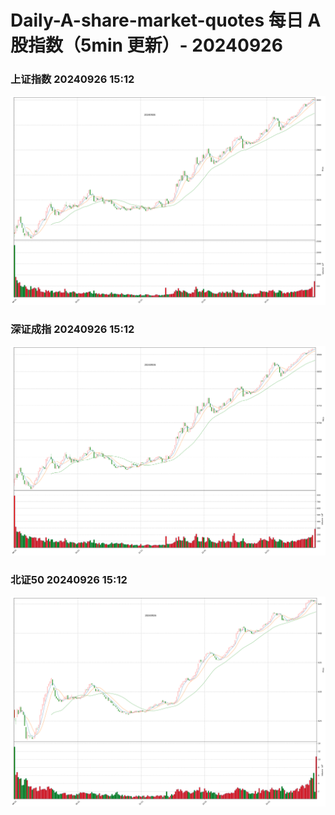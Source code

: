 
# Daily-A-share-market-quotes 每日 A 股指数（5min 更新）- 20240926

### 上证指数 20240926 15:12
![](./fig/2024/9/20240926-sh000001.png)

### 深证成指 20240926 15:12
![](./fig/2024/9/20240926-sz399001.png)

### 北证50 20240926 15:12
![](./fig/2024/9/20240926-bj899050.png)
